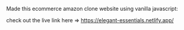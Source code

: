 Made this ecommerce amazon clone website using vanilla javascript:

check out the live link here => https://elegant-essentials.netlify.app/
